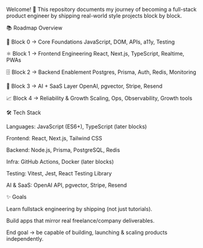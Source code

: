 Welcome! 👋 This repository documents my journey of becoming a full-stack product engineer by shipping real-world style projects block by block.

📚 Roadmap Overview

🧱 Block 0 → Core Foundations
JavaScript, DOM, APIs, a11y, Testing

⚛️ Block 1 → Frontend Engineering
React, Next.js, TypeScript, Realtime, PWAs

🗄️ Block 2 → Backend Enablement
Postgres, Prisma, Auth, Redis, Monitoring

🤖 Block 3 → AI + SaaS Layer
OpenAI, pgvector, Stripe, Resend

📈 Block 4 → Reliability & Growth
Scaling, Ops, Observability, Growth tools

🛠️ Tech Stack

Languages: JavaScript (ES6+), TypeScript (later blocks)

Frontend: React, Next.js, Tailwind CSS

Backend: Node.js, Prisma, PostgreSQL, Redis

Infra: GitHub Actions, Docker (later blocks)

Testing: Vitest, Jest, React Testing Library

AI & SaaS: OpenAI API, pgvector, Stripe, Resend

✨ Goals

Learn fullstack engineering by shipping (not just tutorials).

Build apps that mirror real freelance/company deliverables.

End goal → be capable of building, launching & scaling products independently.
